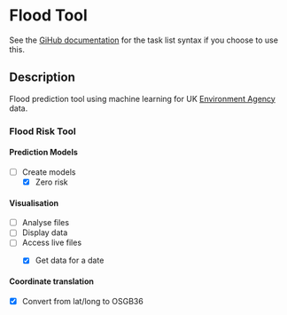 # Flood Tool

See the [GiHub documentation](https://docs.github.com/en/get-started/writing-on-github/getting-started-with-writing-and-formatting-on-github/basic-writing-and-formatting-syntax#task-lists) for the task list syntax if you choose to use this.

## Description

Flood prediction tool using machine learning for UK [Environment Agency](https://www.gov.uk/government/organisations/environment-agency) data.

### Flood Risk Tool

#### Prediction Models
- [ ] Create models
  - [X] Zero risk

#### Visualisation
- [ ] Analyse files
- [ ] Display data
- [ ] Access live files
  - [X] Get data for a date


#### Coordinate translation
- [X] Convert from lat/long to OSGB36